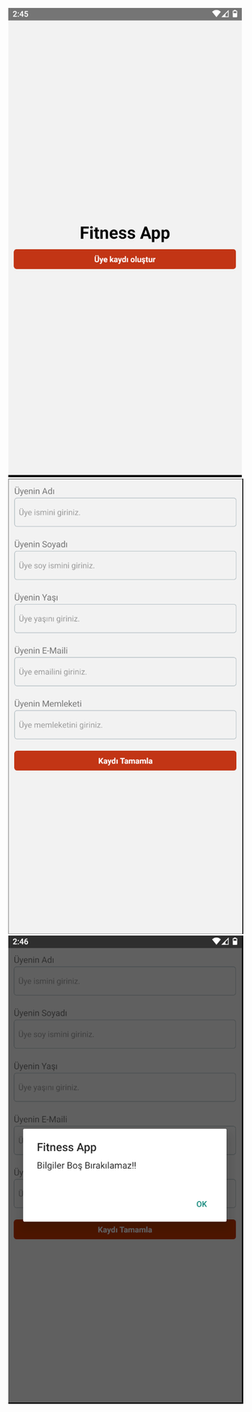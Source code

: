 ![resim1](./src/assets/1.png)
![resim2](./src/assets/2.png)
![resim3](./src/assets/Screenshot_17.png)
